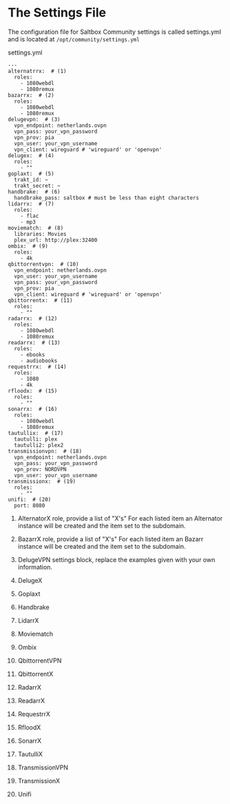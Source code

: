 # The Settings File

The configuration file for Saltbox Community settings is called settings.yml and is located at `/opt/community/settings.yml`

settings.yml

``` { .yaml .annotate }
---
alternatrrx:  # (1)
  roles:
    - 1080webdl
    - 1080remux
bazarrx:  # (2)
  roles:
    - 1080webdl
    - 1080remux
delugevpn:  # (3)
  vpn_endpoint: netherlands.ovpn
  vpn_pass: your_vpn_password
  vpn_prov: pia
  vpn_user: your_vpn_username
  vpn_client: wireguard # 'wireguard' or 'openvpn'
delugex:  # (4)
  roles:
    - ""
goplaxt:  # (5)
  trakt_id: ~
  trakt_secret: ~
handbrake:  # (6)
  handbrake_pass: saltbox # must be less than eight characters
lidarrx:  # (7)
  roles:
    - flac
    - mp3
moviematch:  # (8)
  libraries: Movies
  plex_url: http://plex:32400
ombix:  # (9)
  roles:
    - 4k
qbittorrentvpn:  # (10)
  vpn_endpoint: netherlands.ovpn
  vpn_user: your_vpn_username
  vpn_pass: your_vpn_password
  vpn_prov: pia
  vpn_client: wireguard # 'wireguard' or 'openvpn'
qbittorrentx:  # (11)
  roles:
    - ""
radarrx:  # (12)
  roles:
    - 1080webdl
    - 1080remux
readarrx:  # (13)
  roles:
    - ebooks
    - audiobooks
requestrrx:  # (14)
  roles:
    - 1080
    - 4k
rfloodx:  # (15)
  roles:
    - ""
sonarrx:  # (16)
  roles:
    - 1080webdl
    - 1080remux
tautullix:  # (17)
  tautulli: plex
  tautulli2: plex2
transmissionvpn:  # (18)
  vpn_endpoint: netherlands.ovpn
  vpn_pass: your_vpn_password
  vpn_prov: NORDVPN
  vpn_user: your_vpn_username
transmissionx:  # (19)
  roles:
    - ""
unifi:  # (20)
  port: 8080
```

1. AlternatorX role, provide a list of "X's"
    For each listed item an Alternator instance will be created and the item set to the subdomain.

2. BazarrX role, provide a list of "X's"
    For each listed item an Bazarr instance will be created and the item set to the subdomain.

3. DelugeVPN settings block, replace the examples given with your own information.

4. DelugeX

5. Goplaxt

6. Handbrake

7. LidarrX

8. Moviematch

9. Ombix

10. QbittorrentVPN

11. QbittorrentX

12. RadarrX

13. ReadarrX

14. RequestrrX

15. RfloodX

16. SonarrX

17. TautulliX

18. TransmissionVPN

19. TransmissionX

20. Unifi

